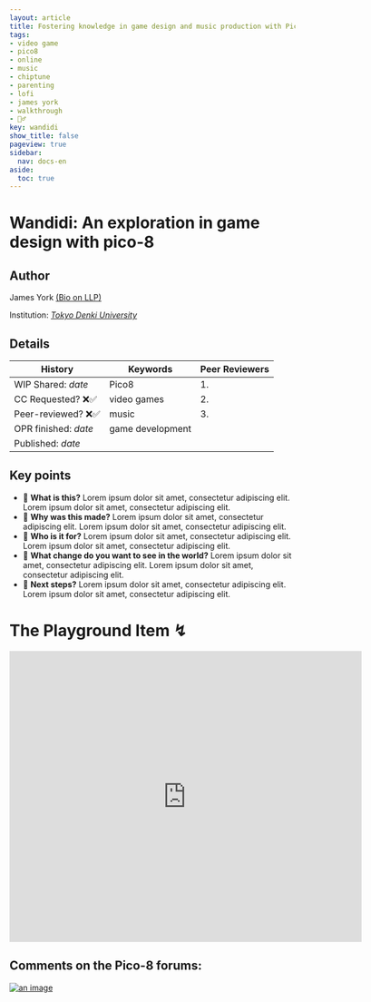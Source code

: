 ```yaml
---
layout: article
title: Fostering knowledge in game design and music production with Pico-8
tags:
- video game
- pico8
- online
- music
- chiptune
- parenting
- lofi
- james york
- walkthrough
- 🚶‍♂️
key: wandidi
show_title: false
pageview: true
sidebar:
  nav: docs-en
aside:
  toc: true
---
```


# Wandidi: An exploration in game design with pico-8

## Author
James York [(Bio on LLP)](https://www.llpjournal.org/2019/03/01/james-york/) 

Institution: [*Tokyo Denki University*](https://ra-data.dendai.ac.jp/tduhp/KgApp?kyoinId=ymbsgsyoggy)

<!--more-->

## Details

| History  | Keywords | Peer Reviewers
|---   |---   |---   |
|WIP Shared: *date*  | Pico8 | 1. |
|CC Requested? ❌✅   | video games | 2. |
| Peer-reviewed? ❌✅  | music | 3. |
| OPR finished:   *date*  | game development | |
| Published: *date* | | |


## Key points

- 📍 **What is this?** Lorem ipsum dolor sit amet, consectetur adipiscing elit. Lorem ipsum dolor sit amet, consectetur adipiscing elit.
- 📍 **Why was this made?** Lorem ipsum dolor sit amet, consectetur adipiscing elit. Lorem ipsum dolor sit amet, consectetur adipiscing elit.
- 📍 **Who is it for?** Lorem ipsum dolor sit amet, consectetur adipiscing elit. Lorem ipsum dolor sit amet, consectetur adipiscing elit.
- 📍 **What change do you want to see in the world?** Lorem ipsum dolor sit amet, consectetur adipiscing elit. Lorem ipsum dolor sit amet, consectetur adipiscing elit.
- 📍 **Next steps?** Lorem ipsum dolor sit amet, consectetur adipiscing elit. Lorem ipsum dolor sit amet, consectetur adipiscing elit.

# The Playground Item ↯

<iframe src="https://www.lexaloffle.com/bbs/widget.php?pid=wandidi" allowfullscreen width="621" height="513" style="border:none; overflow:hidden"></iframe>

## Comments on the Pico-8 forums:

<a href="https://www.lexaloffle.com/bbs/?tid=36694">
<img src="https://www.lexaloffle.com/bbs/cposts/wa/wandidi-0.p8.png" alt="an image" title="The title of this image"/>
</a>
